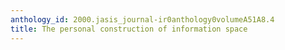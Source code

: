 ```yaml
---
anthology_id: 2000.jasis_journal-ir0anthology0volumeA51A8.4
title: The personal construction of information space
---
```

